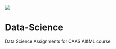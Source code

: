 <img src="https://user-images.githubusercontent.com/73097560/115834477-dbab4500-a447-11eb-908a-139a6edaec5c.gif">

# Data-Science

Data Science Assignments for CAAS AI&amp;ML course
